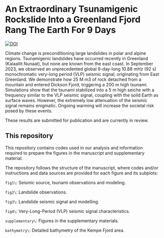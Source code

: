 # An Extraordinary Tsunamigenic Rockslide Into a Greenland Fjord Rang The Earth For 9 Days

[![DOI](https://zenodo.org/badge/724008094.svg)](https://zenodo.org/doi/10.5281/zenodo.10449632)

Climate change is preconditioning large landslides in polar and alpine regions. Tsunamigenic landslides have occurred recently in Greenland (Kalaallit Nunaat), but none are known from the east coast. In September 2023, we observed an unprecedented global 9-day-long 10.88 mHz (92 s) monochromatic very-long period (VLP) seismic signal, originating from East Greenland. We demonstrate how 25 M m3 of rock detached from a mountain and entered Dickson Fjord, triggering a 200 m high tsunami. Simulations show that the tsunami stabilized into a 5 m high seiche with a frequency similar to the VLP seismic signal, coupling with the solid Earth as surface waves. However, the extremely low attenuation of the seismic signal remains enigmatic. Ongoing warming will increase the societal risk posed by these events.

These results are submitted for publication and are currently in review.

## This repository

This repository contains codes used in our analysis and information required to prepare the figures in the manuscript and supplementary material.

The repository follows the structure of the manuscript, where codes and/or instructions and data sources are provided for each figure and its subplots:

`fig1\`: Seismic source, tsunami observations and modeling.

`fig2\`: Landslide observations.

`fig3\`: Landslide seismic signal and modelling.

`fig4\`: Very-Long-Period (VLP) seismic signal characteristics.

`supplementary\`: Figures in the supplementary materials.

`bathymetry\`: Detailed bathymetry of the Kempe Fjord area.